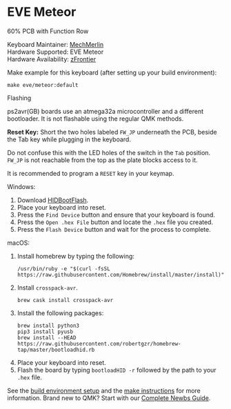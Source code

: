 # EVE Meteor

60% PCB with Function Row


Keyboard Maintainer: [MechMerlin](https://github.com/mechmerlin)  
Hardware Supported: EVE Meteor    
Hardware Availability: [zFrontier](https://en.zfrontier.com/products/eve-meteor)  


Make example for this keyboard (after setting up your build environment):

    make eve/meteor:default

Flashing

ps2avr(GB) boards use an atmega32a microcontroller and a different bootloader. It is not flashable using the regular QMK methods. 

**Reset Key:** Short the two holes labeled `FW_JP` underneath the PCB, beside the Tab key while plugging in the keyboard. 

Do not confuse this with the LED holes of the switch in the `Tab` position. `FW_JP` is not reachable from the top as the plate blocks access to it. 

It is recommended to program a `RESET` key in your keymap.   

Windows: 
1. Download [HIDBootFlash](http://vusb.wikidot.com/project:hidbootflash).
2. Place your keyboard into reset. 
3. Press the `Find Device` button and ensure that your keyboard is found.
4. Press the `Open .hex File` button and locate the `.hex` file you created.
5. Press the `Flash Device` button and wait for the process to complete. 

macOS:
1. Install homebrew by typing the following:   
    ```
    /usr/bin/ruby -e "$(curl -fsSL https://raw.githubusercontent.com/Homebrew/install/master/install)"
    ```
2. Install `crosspack-avr`.  
    ```
    brew cask install crosspack-avr
    ```
3. Install the following packages:
    ```
    brew install python3
    pip3 install pyusb
    brew install --HEAD https://raw.githubusercontent.com/robertgzr/homebrew-tap/master/bootloadhid.rb

4. Place your keyboard into reset. 
5. Flash the board by typing `bootloadHID -r` followed by the path to your `.hex` file. 


See the [build environment setup](https://docs.qmk.fm/#/getting_started_build_tools) and the [make instructions](https://docs.qmk.fm/#/getting_started_make_guide) for more information. Brand new to QMK? Start with our [Complete Newbs Guide](https://docs.qmk.fm/#/newbs).
